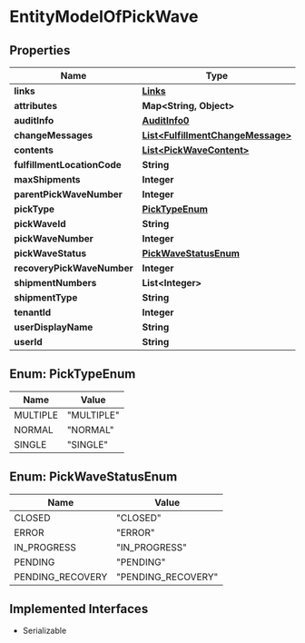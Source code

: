 

# EntityModelOfPickWave


## Properties

| Name | Type | Description | Notes |
|------------ | ------------- | ------------- | -------------|
|**links** | [**Links**](Links.md) |  |  [optional] |
|**attributes** | **Map&lt;String, Object&gt;** |  |  [optional] |
|**auditInfo** | [**AuditInfo0**](AuditInfo0.md) |  |  [optional] |
|**changeMessages** | [**List&lt;FulfillmentChangeMessage&gt;**](FulfillmentChangeMessage.md) |  |  [optional] |
|**contents** | [**List&lt;PickWaveContent&gt;**](PickWaveContent.md) |  |  [optional] |
|**fulfillmentLocationCode** | **String** |  |  [optional] |
|**maxShipments** | **Integer** |  |  [optional] |
|**parentPickWaveNumber** | **Integer** |  |  [optional] |
|**pickType** | [**PickTypeEnum**](#PickTypeEnum) |  |  [optional] |
|**pickWaveId** | **String** |  |  [optional] |
|**pickWaveNumber** | **Integer** |  |  [optional] |
|**pickWaveStatus** | [**PickWaveStatusEnum**](#PickWaveStatusEnum) |  |  [optional] |
|**recoveryPickWaveNumber** | **Integer** |  |  [optional] |
|**shipmentNumbers** | **List&lt;Integer&gt;** |  |  [optional] |
|**shipmentType** | **String** |  |  [optional] |
|**tenantId** | **Integer** |  |  [optional] |
|**userDisplayName** | **String** |  |  [optional] |
|**userId** | **String** |  |  [optional] |



## Enum: PickTypeEnum

| Name | Value |
|---- | -----|
| MULTIPLE | &quot;MULTIPLE&quot; |
| NORMAL | &quot;NORMAL&quot; |
| SINGLE | &quot;SINGLE&quot; |



## Enum: PickWaveStatusEnum

| Name | Value |
|---- | -----|
| CLOSED | &quot;CLOSED&quot; |
| ERROR | &quot;ERROR&quot; |
| IN_PROGRESS | &quot;IN_PROGRESS&quot; |
| PENDING | &quot;PENDING&quot; |
| PENDING_RECOVERY | &quot;PENDING_RECOVERY&quot; |


## Implemented Interfaces

* Serializable


